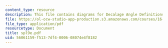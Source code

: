 ```yaml
---
content_type: resource
description: This file contains diagrams for Decalage Angle Definitions.
file: https://ol-ocw-studio-app-production.s3.amazonaws.com/courses/16-01-unified-engineering-i-ii-iii-iv-fall-2005-spring-2006/56061159f5137df4000608074e4f8182_spl9e.pdf
file_type: application/pdf
resourcetype: Document
title: spl9e.pdf
uid: 56061159-f513-7df4-0006-08074e4f8182
---
```

